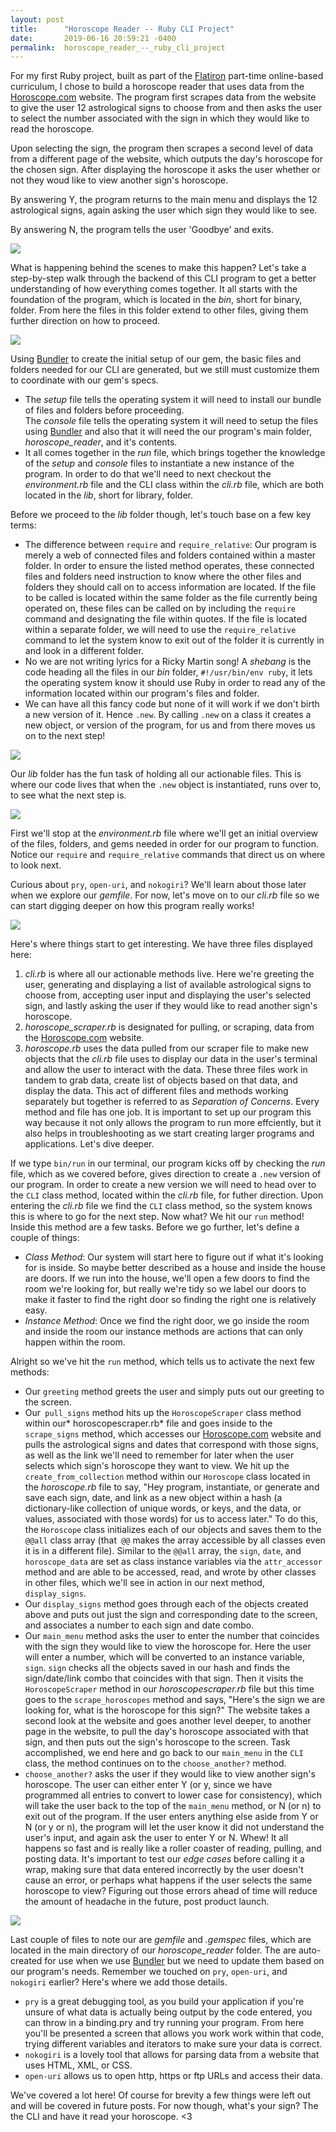 ```yaml
---
layout: post
title:      "Horoscope Reader -- Ruby CLI Project"
date:       2019-06-16 20:59:21 -0400
permalink:  horoscope_reader_--_ruby_cli_project
---
```



For my first Ruby project, built as part of the [Flatiron](https://flatironschool.com) part-time online-based curriculum, I chose to build a horoscope reader that uses data from the [Horoscope.com](https://www.horoscope.com) website.  The program first scrapes data from the website to give the user 12 astrological signs to choose from and then asks the user to select the number associated with the sign in which they would like to read the horoscope.  

Upon selecting the sign, the program then scrapes a second level of data from a different page of the website, which outputs the day's horoscope for the chosen sign.  After displaying the horoscope it asks the user whether or not they woud like to view another sign's horoscope.

By answering Y, the program returns to the main menu and displays the 12 astrological signs, again asking the user which sign they would like to see.

By answering N, the program tells the user 'Goodbye' and exits.

![](https://raw.githubusercontent.com/reneenordholm/horoscope_reader/master/Blog/cli_screenshot.png)

What is happening behind the scenes to make this happen? Let's take a step-by-step walk through the backend of this CLI program to get a better understanding of how everything comes together.  It all starts with the foundation of the program, which is located in the *bin*, short for binary, folder.  From here the files in this folder extend to other files, giving them further direction on how to proceed. 

![](https://raw.githubusercontent.com/reneenordholm/horoscope_reader/master/Blog/ruby_cli_image_1.png)

Using [Bundler](https://bundler.io/) to create the initial setup of our gem, the basic files and folders needed for our CLI are generated, but we still must customize them to coordinate with our gem's specs.  
* The *setup* file tells the operating system it will need to install our bundle of files and folders before proceeding.  
The *console* file tells the operating system it will need to setup the files using [Bundler](https://bundler.io/) and also that it will need the our program's main folder, *horoscope_reader*, and it's contents.  
* It all comes together in the *run* file, which brings together the knowledge of the *setup* and *console* files to instantiate a new instance of the program.  In order to do that we'll need to next checkout the *environment.rb* file and the CLI class within the *cli.rb* file, which are both located in the *lib*, short for library, folder.

Before we proceed to the *lib* folder though, let's touch base on a few key terms:
* The difference between `require` and `require_relative`: Our program is merely a web of connected files and folders contained within a master folder.  In order to ensure the listed method operates, these connected files and folders need instruction to know where the other files and folders they should call on to access information are located. If the file to be called is located within the same folder as the file currently being operated on, these files can be called on by including the `require` command and designating the file within quotes.  If the file is located within a separate folder, we will need to use the `require_relative` command to let the system know to exit out of the folder it is currently in and look in a different folder.
* No we are not writing lyrics for a Ricky Martin song!  A *shebang* is the code heading all the files in our *bin* folder, `#!/usr/bin/env ruby`, it lets the operating system know it should use Ruby in order to read any of the information located within our program's files and folder.
* We can have all this fancy code but none of it will work if we don't birth a new version of it.  Hence `.new`.  By calling `.new` on a class it creates a new object, or version of the program, for us and from there moves us on to the next step!  

![](https://raw.githubusercontent.com/reneenordholm/horoscope_reader/master/Blog/ruby_cli_image_2.png)

Our *lib* folder has the fun task of holding all our actionable files.  This is where our code lives that when the `.new` object is instantiated, runs over to, to see what the next step is.

![](https://raw.githubusercontent.com/reneenordholm/horoscope_reader/master/Blog/ruby_cli_image_3.png)

First we'll stop at the *environment.rb* file where we'll get an initial overview of the files, folders, and gems needed in order for our program to function.  Notice our `require` and `require_relative` commands that direct us on where to look next.

Curious about `pry`, `open-uri`, and `nokogiri`?  We'll learn about those later when we explore our *gemfile*. For now, let's move on to our *cli.rb* file so we can start digging deeper on how this program really works!

![](https://raw.githubusercontent.com/reneenordholm/horoscope_reader/master/Blog/ruby_cli_image_4.png)

Here's where things start to get interesting.  We have three files displayed here:
1. *cli.rb* is where all our actionable methods live.  Here we're greeting the user, generating and displaying a list of available astrological signs to choose from, accepting user input and displaying the user's selected sign, and lastly asking the user if they would like to read another sign's horoscope.
2. *horoscope_scraper.rb* is designated for pulling, or scraping, data from the [Horoscope.com](https://www.horoscope.com) website.
3. *horoscope.rb* uses the data pulled from our scraper file to make new objects that the *cli.rb* file uses to display our data in the user's terminal and allow the user to interact with the data.
These three files work in tandem to grab data, create list of objects based on that data, and display the data.  This act of different files and methods working separately but together is referred to as *Separation of Concerns*.  Every method and file has one job.  It is important to set up our program this way because it not only allows the program to run more effciently, but it also helps in troubleshooting as we start creating larger programs and applications.  Let's dive deeper.

If we type `bin/run` in our terminal, our program kicks off by checking the *run* file, which as we covered before, gives direction to create a `.new` version of our program.  In order to create a new version we will need to head over to the `CLI` class method, located within the *cli.rb* file, for futher direction.  Upon entering the *cli.rb* file we find the `CLI` class method, so the system knows this is where to go for the next step.  Now what?  We hit our `run` method!  Inside this method are a few tasks.  Before we go further, let's define a couple of things:
* *Class Method*:  Our system will start here to figure out if what it's looking for is inside.  So maybe better described as a house and inside the house are doors.  If we run into the house, we'll open a few doors to find the room we're looking for, but really we're tidy so we label our doors to make it faster to find the right door so finding the right one is relatively easy.
* *Instance Method*:  Once we find the right door, we go inside the room and inside the room our instance methods are actions that can only happen within the room.

Alright so we've hit the `run` method, which tells us to activate the next few methods:
* Our `greeting` method greets the user and simply puts out our greeting to the screen.
* Our` pull_signs` method  hits up the `HoroscopeScraper` class method within our* horoscopescraper.rb* file and goes inside to the `scrape_signs` method, which accesses our [Horoscope.com](https://www.horoscope.com) website and pulls the astrological signs and dates that correspond with those signs, as well as the link we'll need to remember for later when the user selects which sign's horoscope they want to view.  We hit up the `create_from_collection` method within our `Horoscope` class located in the *horoscope.rb* file to say, "Hey program, instantiate, or generate and save each sign, date, and link as a new object within a hash (a dictionary-like collection of unique words, or keys, and the data, or values, associated with those words) for us to access later."  To do this, the `Horoscope` class initializes each of our objects and saves them to the `@@all` class array (that` @@` makes the array accessible by all classes even it is in a different file).  Similar to the `@@all` array, the `sign`, `date`, and `horoscope_data` are set as class instance variables via the `attr_accessor` method and are able to be accessed, read, and wrote by other classes in other files, which we'll see in action in our next method, `display_signs`.
* Our `display_signs` method goes through each of the objects created above and puts out just the sign and corresponding date to the screen, and associates a number to each sign and date combo.
* Our `main_menu` method asks the user to enter the number that coincides with the sign they would like to view the horoscope for.  Here the user will enter a number, which will be converted to an instance variable, `sign`. `sign` checks all the objects saved in our hash and finds the sign/date/link combo that coincides with that sign.  Then it visits the `HoroscopeScraper` method in our *horoscopescraper.rb* file but this time goes to the `scrape_horoscopes` method and says, "Here's the sign we are looking for, what is the horoscope for this sign?"  The website takes a second look at the website and goes another level deeper, to another page in the website, to pull the day's horoscope associated with that sign, and then puts out the sign's horoscope to the screen.  Task accomplished, we end here and go back to our `main_menu` in the `CLI` class, the method continues on to the `choose_another?` method.
* `choose_another?` asks the user if they would like to view another sign's horoscope.  The user can either enter Y (or y, since we have programmed all entries to convert to lower case for consistency), which will take the user back to the top of the `main_menu` method, or N (or n) to exit out of the program.  If the user enters anything else aside from Y or N (or y or n), the program will let the user know it did not understand the user's input, and again ask the user to enter Y or N.
Whew!  It all happens so fast and is really like a roller coaster of reading, pulling, and posting data. It's important to test our *edge cases* before calling it a wrap, making sure that data entered incorrectly by the user doesn't cause an error, or perhaps what happens if the user selects the same horoscope to view?  Figuring out those errors ahead of time will reduce the amount of headache in the future, post product launch.

![](https://raw.githubusercontent.com/reneenordholm/horoscope_reader/master/Blog/ruby_cli_image_5.png)

Last couple of files to note our are *gemfile* and *.gemspec* files, which are located in the main directory of our *horoscope_reader* folder.  The are auto-created for use when we use [Bundler](https://bundler.io/) but we need to update them based on our program's needs.  Remember we touched on `pry`, `open-uri`, and `nokogiri` earlier?  Here's where we add those details.
* `pry` is a great debugging tool, as you build your application if you're unsure of what data is actually being output by the code entered, you can throw in a binding.pry and try running your program.  From here you'll be presented a screen that allows you work work within that code, trying different variables and iterators to make sure your data is correct.
* `nokogiri` is a lovely tool that allows for parsing data from a website that uses HTML, XML, or CSS.
* `open-uri` allows us to open http, https or ftp URLs and access their data.

We've covered a lot here!  Of course for brevity a few things were left out and will be covered in future posts.  For now though, what's your sign?  The the CLI and have it read your horoscope. <3


